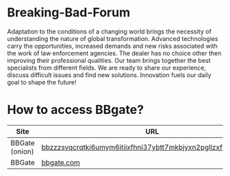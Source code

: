 # Breaking-Bad-Forum
Adaptation to the conditions of a changing world brings the necessity of understanding the nature of global transformation. Advanced technologies carry the opportunities, increased demands and new risks associated with the work of law enforcement agencies.
The dealer has no choice other then improving their professional qualities. Our team brings together the best specialists from different fields.
We are ready to share our experience, discuss difficult issues and find new solutions.
Innovation fuels our daily goal to shape the future!

# How to access BBgate?
| Site | URL |
| --- | --- |
| BBGate (onion) | [bbzzzsvqcrqtki6umym6itiixfhni37ybtt7mkbjyxn2pgllzxf2qgyd.onion](http://bbzzzsvqcrqtki6umym6itiixfhni37ybtt7mkbjyxn2pgllzxf2qgyd.onion) |
| BBGate | [bbgate.com](https://bbgate.com) |
